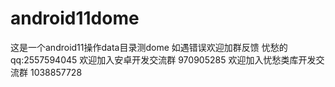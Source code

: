 # android11dome
 这是一个android11操作data目录测dome
 如遇错误欢迎加群反馈
 忧愁的qq:2557594045
欢迎加入安卓开发交流群 970905285
欢迎加入忧愁类库开发交流群 1038857728
